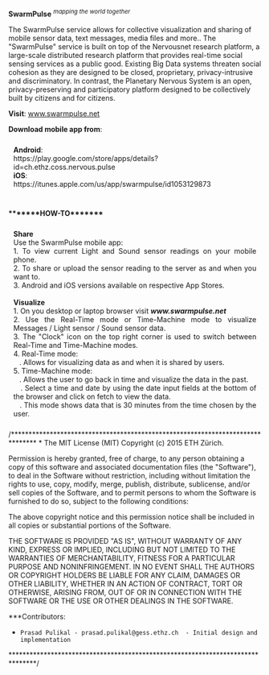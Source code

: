<b>SwarmPulse</b>  <sup> <i>mapping the world together</i></sup>

The SwarmPulse service allows for collective visualization and sharing of mobile sensor data, text messages, media files and more.. The "SwarmPulse" service is built on top of the Nervousnet research platform, a large-scale distributed research platform that provides real-time social sensing services as a public good. Existing Big Data systems threaten social cohesion as they are designed to be closed, proprietary, privacy-intrusive and discriminatory. In contrast, the Planetary Nervous System is an open, privacy-preserving and participatory platform designed to be collectively built by citizens and for citizens.

<b>Visit</b>: www.swarmpulse.net<br>


<b>Download mobile app from</b>:<br>
<p style="text-align: justify; padding: 10px">
<b>Android</b>:<br> https://play.google.com/store/apps/details?id=ch.ethz.coss.nervous.pulse<br>
<b>iOS</b>:<br> https://itunes.apple.com/us/app/swarmpulse/id1053129873<br>
<br>
</p>
<b>*******HOW-TO*******</b><br>
<p style="text-align: justify; padding: 10px">
<b>Share</b><br>
Use the SwarmPulse mobile app:<br>
1. To view current Light and Sound sensor readings on your mobile phone.<br>
2. To share or upload the sensor reading to the server as and when you want to.<br>
3. Android and iOS versions available on respective App Stores.<br>
<br>
<b>Visualize</b><br>
1. On you desktop or laptop browser visit <b><i>www.swarmpulse.net</i></b><br>
2. Use the Real-Time mode or Time-Machine mode to visualize Messages / Light sensor / Sound sensor data.<br>
3. The "Clock" icon on the top right corner is used to switch between Real-Time and Time-Machine modes.<br>
4. Real-Time mode:<br>
 &nbsp;&nbsp;    .  Allows for visualizing data as and when it is shared by users.<br>
5. Time-Machine mode:<br>
 &nbsp;&nbsp;     .  Allows the user to go back in time and visualize the data in the past.<br>
 &nbsp;&nbsp;     .  Select a time and date by using the date input fields at the bottom of the browser and click on fetch to view the data.<br>
 &nbsp;&nbsp;     .  This mode shows data that is 30 minutes from the time chosen by the user.

</p>

/*******************************************************************************
*
The MIT License (MIT)
Copyright (c) 2015 ETH Zürich.

Permission is hereby granted, free of charge, to any person obtaining a copy
of this software and associated documentation files (the "Software"), to deal
in the Software without restriction, including without limitation the rights
to use, copy, modify, merge, publish, distribute, sublicense, and/or sell
copies of the Software, and to permit persons to whom the Software is
furnished to do so, subject to the following conditions:



The above copyright notice and this permission notice shall be included in
all copies or substantial portions of the Software.



THE SOFTWARE IS PROVIDED "AS IS", WITHOUT WARRANTY OF ANY KIND, EXPRESS OR
IMPLIED, INCLUDING BUT NOT LIMITED TO THE WARRANTIES OF MERCHANTABILITY,
FITNESS FOR A PARTICULAR PURPOSE AND NONINFRINGEMENT.  IN NO EVENT SHALL THE
AUTHORS OR COPYRIGHT HOLDERS BE LIABLE FOR ANY CLAIM, DAMAGES OR OTHER
LIABILITY, WHETHER IN AN ACTION OF CONTRACT, TORT OR OTHERWISE, ARISING FROM,
OUT OF OR IN CONNECTION WITH THE SOFTWARE OR THE USE OR OTHER DEALINGS IN
THE SOFTWARE.

***Contributors:
*     Prasad Pulikal - prasad.pulikal@gess.ethz.ch  - Initial design and implementation
*******************************************************************************/
